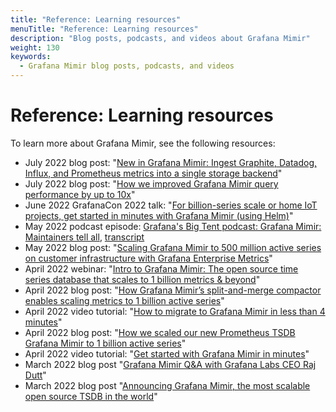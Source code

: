```yaml
---
title: "Reference: Learning resources"
menuTitle: "Reference: Learning resources"
description: "Blog posts, podcasts, and videos about Grafana Mimir"
weight: 130
keywords:
  - Grafana Mimir blog posts, podcasts, and videos
---
```


# Reference: Learning resources

To learn more about Grafana Mimir, see the following resources:

- July 2022 blog post: "[New in Grafana Mimir: Ingest Graphite, Datadog, Influx, and Prometheus metrics into a single storage backend](https://grafana.com/blog/2022/07/25/new-in-grafana-mimir-ingest-graphite-datadog-influx-and-prometheus-metrics-into-a-single-storage-backend/)"
- July 2022 blog post: "[How we improved Grafana Mimir query performance by up to 10x](https://grafana.com/blog/2022/07/20/how-we-improved-grafana-mimir-query-performance-by-up-to-10x/)"
- June 2022 GrafanaCon 2022 talk: "[For billion-series scale or home IoT projects, get started in minutes with Grafana Mimir (using Helm)](https://grafana.com/go/grafanaconline/2022/grafana-mimir-migrate-your-metrics-in-minutes/)"
- May 2022 podcast episode: [Grafana's Big Tent podcast: Grafana Mimir: Maintainers tell all](https://bigtent.fm/4), [transcript](https://grafana.com/blog/2022/05/03/grafana-mimir-maintainers-tell-all/)
- May 2022 blog post: "[Scaling Grafana Mimir to 500 million active series on customer infrastructure with Grafana Enterprise Metrics](https://grafana.com/blog/2022/05/24/scaling-grafana-mimir-to-500-million-active-series-on-customer-infrastructure-with-grafana-enterprise-metrics/)"
- April 2022 webinar: "[Intro to Grafana Mimir: The open source time series database that scales to 1 billion metrics & beyond](https://grafana.com/go/webinar/intro-to-grafana-mimir/)"
- April 2022 blog post: "[How Grafana Mimir’s split-and-merge compactor enables scaling metrics to 1 billion active series](https://grafana.com/blog/2022/04/19/how-grafana-mimirs-split-and-merge-compactor-enables-scaling-metrics-to-1-billion-active-series/)"
- April 2022 video tutorial: "[How to migrate to Grafana Mimir in less than 4 minutes](https://grafana.com/blog/2022/04/25/video-how-to-migrate-to-grafana-mimir-in-less-than-4-minutes/)"
- April 2022 blog post: "[How we scaled our new Prometheus TSDB Grafana Mimir to 1 billion active series](https://grafana.com/blog/2022/04/08/how-we-scaled-our-new-prometheus-tsdb-grafana-mimir-to-1-billion-active-series/)"
- April 2022 video tutorial: "[Get started with Grafana Mimir in minutes](https://grafana.com/blog/2022/04/15/video-get-started-with-grafana-mimir-in-minutes/)"
- March 2022 blog post "[Grafana Mimir Q&A with Grafana Labs CEO Raj Dutt](https://grafana.com/blog/2022/03/30/qa-with-our-ceo-about-grafana-mimir/)"
- March 2022 blog post "[Announcing Grafana Mimir, the most scalable open source TSDB in the world](https://grafana.com/blog/2022/03/30/announcing-grafana-mimir/)"
